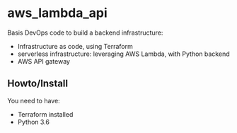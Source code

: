 # aws_lambda_api

Basis DevOps code to build a backend infrastructure:
- Infrastructure as code, using Terraform
- serverless infrastructure: leveraging AWS Lambda, with Python backend
- AWS API gateway


## Howto/Install

You need to have:
- Terraform installed
- Python 3.6
